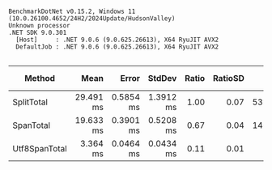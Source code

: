 ```

BenchmarkDotNet v0.15.2, Windows 11 (10.0.26100.4652/24H2/2024Update/HudsonValley)
Unknown processor
.NET SDK 9.0.301
  [Host]     : .NET 9.0.6 (9.0.625.26613), X64 RyuJIT AVX2
  DefaultJob : .NET 9.0.6 (9.0.625.26613), X64 RyuJIT AVX2


```
| Method        | Mean      | Error     | StdDev    | Ratio | RatioSD | Gen0      | Allocated   | Alloc Ratio |
|-------------- |----------:|----------:|----------:|------:|--------:|----------:|------------:|------------:|
| SplitTotal    | 29.491 ms | 0.5854 ms | 1.3912 ms |  1.00 |    0.07 | 5312.5000 | 100806328 B |        1.00 |
| SpanTotal     | 19.633 ms | 0.3901 ms | 0.5208 ms |  0.67 |    0.04 | 1468.7500 |  28007120 B |        0.28 |
| Utf8SpanTotal |  3.364 ms | 0.0464 ms | 0.0434 ms |  0.11 |    0.01 |         - |           - |        0.00 |
